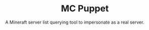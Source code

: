 <h1 align="center"> MC Puppet</h1>

A Mineraft server list querying tool to impersonate as a real server.
